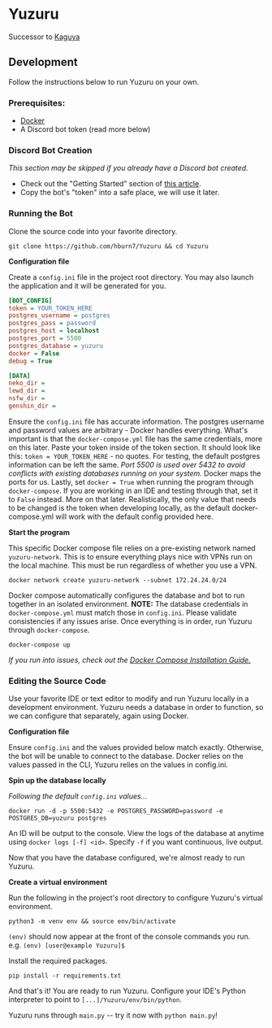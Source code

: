 # Yuzuru
Successor to [Kaguya](https://github.com/kaguyabot/Kaguya)

## Development
Follow the instructions below to run Yuzuru on your own.

### Prerequisites:
- [Docker](https://docs.docker.com/get-docker/)
- A Discord bot token (read more below)

### Discord Bot Creation
_This section may be skipped if you already have a Discord bot created._

- Check out the "Getting Started" section of [this article](https://www.howtogeek.com/364225/how-to-make-your-own-discord-bot/).
- Copy the bot's "token" into a safe place, we will use it later.

### Running the Bot
Clone the source code into your favorite directory.

```
git clone https://github.com/hburn7/Yuzuru && cd Yuzuru
```

**Configuration file**

Create a `config.ini` file in the project root directory. 
You may also launch the application and it will be generated for you.
```ini
[BOT_CONFIG]
token = YOUR_TOKEN_HERE
postgres_username = postgres
postgres_pass = password
postgres_host = localhost
postgres_port = 5500
postgres_database = yuzuru
docker = False
debug = True

[DATA]
neko_dir = 
lewd_dir = 
nsfw_dir = 
genshin_dir = 
```

Ensure the `config.ini` file has accurate information. The postgres username and password values are arbitrary - Docker handles everything. What's important is that the `docker-compose.yml` file has the same credentials, more on this later.
Paste your token inside of the token section. It should look like this: `token = YOUR_TOKEN_HERE` - no quotes.
For testing, the default postgres information can be left the same. _Port 5500 is used over 5432 to avoid conflicts
with existing databases running on your system._ Docker maps the ports for us. Lastly, set `docker = True` when
running the program through `docker-compose`. If you are working in an IDE and testing through that, set it to `False` instead.
More on that later. Realistically, the only value that needs to be changed is the token when developing locally, as the default docker-compose.yml will work with the default config provided here.

**Start the program**

This specific Docker compose file relies on a pre-existing network named `yuzuru-network`. This is to ensure everything 
plays nice with VPNs run on the local machine. This must be run regardless of whether you use a VPN.

```
docker network create yuzuru-network --subnet 172.24.24.0/24
```

Docker compose automatically configures the database and bot to run together in an isolated environment.
**NOTE:** The database credentials in `docker-compose.yml` must match those in `config.ini`.
Please validate consistencies if any issues arise. Once everything is in order, run Yuzuru through `docker-compose`.
```
docker-compose up
```
_If you run into issues, check out the [Docker Compose Installation Guide.](https://docs.docker.com/compose/install/)_

### Editing the Source Code
Use your favorite IDE or text editor to modify and run Yuzuru locally in a development environment.
Yuzuru needs a database in order to function, so we can configure that separately, again using Docker.

**Configuration file**

Ensure `config.ini` and the values provided below match exactly. Otherwise, the bot will be unable to connect 
to the database. Docker relies on the values passed in the CLI, Yuzuru relies on the values in config.ini.

**Spin up the database locally**

_Following the default `config.ini` values..._

```
docker run -d -p 5500:5432 -e POSTGRES_PASSWORD=password -e POSTGRES_DB=yuzuru postgres
```

An ID will be output to the console. View the logs of the database at anytime using `docker logs [-f] <id>`.
Specify `-f` if you want continuous, live output.

Now that you have the database configured, we're almost ready to run Yuzuru.

**Create a virtual environment**

Run the following in the project's root directory to configure Yuzuru's virtual environment.
```
python3 -m venv env && source env/bin/activate
```

`(env)` should now appear at the front of the console commands you run. e.g. `(env) [user@example Yuzuru]$`

Install the required packages.
```
pip install -r requirements.txt
```

And that's it! You are ready to run Yuzuru. Configure your IDE's Python interpreter to point to `[...]/Yuzuru/env/bin/python`.

Yuzuru runs through `main.py` -- try it now with `python main.py`!